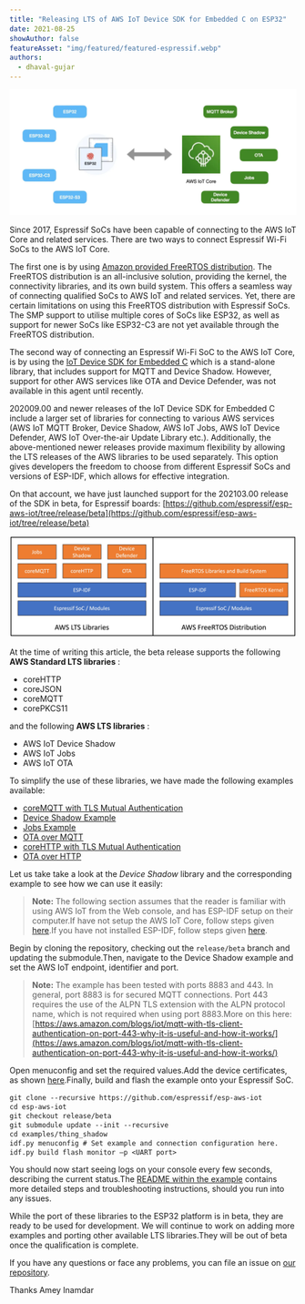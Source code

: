 ```yaml
---
title: "Releasing LTS of AWS IoT Device SDK for Embedded C on ESP32"
date: 2021-08-25
showAuthor: false
featureAsset: "img/featured/featured-espressif.webp"
authors:
  - dhaval-gujar
---
```

![](img/releasing-1.webp)

Since 2017, Espressif SoCs have been capable of connecting to the AWS IoT Core and related services. There are two ways to connect Espressif Wi-Fi SoCs to the AWS IoT Core.

The first one is by using [Amazon provided FreeRTOS distribution](https://docs.aws.amazon.com/freertos/latest/userguide/getting_started_espressif.html). The FreeRTOS distribution is an all-inclusive solution, providing the kernel, the connectivity libraries, and its own build system. This offers a seamless way of connecting qualified SoCs to AWS IoT and related services. Yet, there are certain limitations on using this FreeRTOS distribution with Espressif SoCs. The SMP support to utilise multiple cores of SoCs like ESP32, as well as support for newer SoCs like ESP32-C3 are not yet available through the FreeRTOS distribution.

The second way of connecting an Espressif Wi-Fi SoC to the AWS IoT Core, is by using the [IoT Device SDK for Embedded C](https://github.com/espressif/esp-aws-iot/) which is a stand-alone library, that includes support for MQTT and Device Shadow. However, support for other AWS services like OTA and Device Defender, was not available in this agent until recently.

202009.00 and newer releases of the IoT Device SDK for Embedded C include a larger set of libraries for connecting to various AWS services (AWS IoT MQTT Broker, Device Shadow, AWS IoT Jobs, AWS IoT Device Defender, AWS IoT Over-the-air Update Library etc.). Additionally, the above-mentioned newer releases provide maximum flexibility by allowing the LTS releases of the AWS libraries to be used separately. This option gives developers the freedom to choose from different Espressif SoCs and versions of ESP-IDF, which allows for effective integration.

On that account, we have just launched support for the 202103.00 release of the SDK in beta, for Espressif boards: [https://github.com/espressif/esp-aws-iot/tree/release/beta](https://github.com/espressif/esp-aws-iot/tree/release/beta)

![](img/releasing-2.webp)

At the time of writing this article, the beta release supports the following __AWS Standard LTS libraries__ :

- coreHTTP
- coreJSON
- coreMQTT
- corePKCS11

and the following __AWS LTS libraries__ :

- AWS IoT Device Shadow
- AWS IoT Jobs
- AWS IoT OTA

To simplify the use of these libraries, we have made the following examples available:

- [coreMQTT with TLS Mutual Authentication](https://github.com/espressif/esp-aws-iot/tree/release/beta/examples/mqtt/tls_mutual_auth)
- [Device Shadow Example](https://github.com/espressif/esp-aws-iot/tree/release/beta/examples/thing_shadow)
- [Jobs Example](https://github.com/espressif/esp-aws-iot/tree/release/beta/examples/jobs)
- [OTA over MQTT](https://github.com/espressif/esp-aws-iot/tree/release/beta/examples/ota/ota_mqtt)
- [coreHTTP with TLS Mutual Authentication](https://github.com/espressif/esp-aws-iot/tree/release/beta/examples/http/http_mutual_auth)
- [OTA over HTTP](https://github.com/espressif/esp-aws-iot/tree/release/beta/examples/ota/ota_http)

Let us take take a look at the *Device Shadow* library and the corresponding example to see how we can use it easily:

> __Note:__  The following section assumes that the reader is familiar with using AWS IoT from the Web console, and has ESP-IDF setup on their computer.If have not setup the AWS IoT Core, follow steps given [here](https://docs.aws.amazon.com/iot/latest/developerguide/iot-gs.html#aws-iot-get-started).[](https://docs.aws.amazon.com/iot/latest/developerguide/iot-gs.html#aws-iot-get-started)If you have not installed ESP-IDF, follow steps given [here](https://docs.espressif.com/projects/esp-idf/en/latest/esp32/get-started/).

Begin by cloning the repository, checking out the `release/beta` branch and updating the submodule.Then, navigate to the Device Shadow example and set the AWS IoT endpoint, identifier and port.

> __Note:__  The example has been tested with ports 8883 and 443. In general, port 8883 is for secured MQTT connections. Port 443 requires the use of the ALPN TLS extension with the ALPN protocol name, which is not required when using port 8883.More on this here: [https://aws.amazon.com/blogs/iot/mqtt-with-tls-client-authentication-on-port-443-why-it-is-useful-and-how-it-works/](https://aws.amazon.com/blogs/iot/mqtt-with-tls-client-authentication-on-port-443-why-it-is-useful-and-how-it-works/)

Open menuconfig and set the required values.Add the device certificates, as shown [here](https://github.com/espressif/esp-aws-iot/tree/release/beta/examples#configuring-your-device).Finally, build and flash the example onto your Espressif SoC.

```
git clone --recursive https://github.com/espressif/esp-aws-iot
cd esp-aws-iot
git checkout release/beta 
git submodule update --init --recursive 
cd examples/thing_shadow 
idf.py menuconfig # Set example and connection configuration here.
idf.py build flash monitor –p <UART port>
```

You should now start seeing logs on your console every few seconds, describing the current status.The [README within the example](https://github.com/espressif/esp-aws-iot/blob/release/beta/examples/thing_shadow/README.md) contains more detailed steps and troubleshooting instructions, should you run into any issues.

While the port of these libraries to the ESP32 platform is in beta, they are ready to be used for development. We will continue to work on adding more examples and porting other available LTS libraries.They will be out of beta once the qualification is complete.

If you have any questions or face any problems, you can file an issue on [our repository](https://github.com/espressif/esp-aws-iot/tree/release/beta/).

Thanks Amey Inamdar
